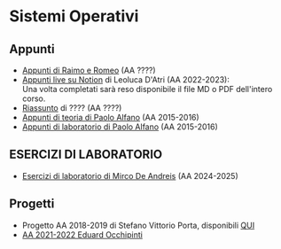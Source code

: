 # Sistemi Operativi

## Appunti

- [Appunti di Raimo e Romeo](./Raimo-Romeo) (AA ????)
- [Appunti live su Notion](https://lopsided-flavor-398.notion.site/96c7d002164e47d0b9782abf1d05a9fd?v=8ae0f65c2149405cb402a041db10df46) di Leoluca D'Atri (AA 2022-2023):  
  Una volta completati sarà reso disponibile il file MD o PDF dell'intero corso.
- [Riassunto](RIASSUNTO%20SO.pdf) di ???? (AA ????)
- [Appunti di teoria di Paolo Alfano](Alfano_2015-2016_Teoria.pdf) (AA 2015-2016)
- [Appunti di laboratorio di Paolo Alfano](Alfano_2015-2016_Laboratorio.pdf) (AA 2015-2016)

## ESERCIZI DI LABORATORIO

- [Esercizi di laboratorio di Mirco De Andreis](https://github.com/MircoDeAndreis/ESERCIZI-LABORATORIO-SISTEMI-OPERATIVI-TURNO1-2024-2025/) (AA 2024-2025)

## Progetti

- Progetto AA 2018-2019 di Stefano Vittorio Porta, disponibili [QUI](https://github.com/stefa168/progetto_so)
- [AA 2021-2022 Eduard Occhipinti](https://github.com/eduardz1/Simulazione-Transazioni/)

